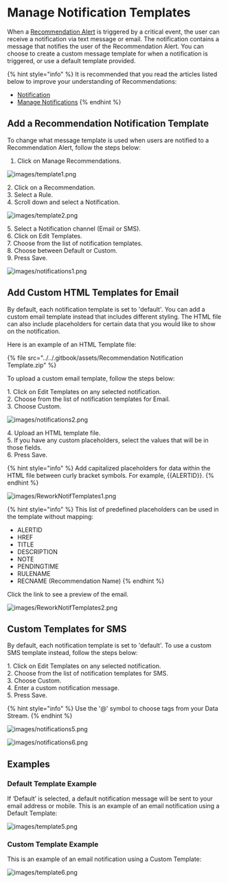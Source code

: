 # Manage Notification Templates

When a [Recommendation Alert](../../concepts/recommendation/recommendation-alert.md) is triggered by a critical event, the user can receive a notification via text message or email. The notification contains a message that notifies the user of the Recommendation Alert. You can choose to create a custom message template for when a notification is triggered, or use a default template provided. &#x20;

{% hint style="info" %}
It is recommended that you read the articles listed below to improve your understanding of Recommendations:

* [Notification](../../concepts/recommendation/notification.md)
* [Manage Notifications](manage-notifications.md)
{% endhint %}

## Add a Recommendation Notification Template&#x20;

To change what message template is used when users are notified to a Recommendation Alert, follow the steps below:

1. Click on Manage Recommendations.

![images/template1.png](../images/template1.png)

&#x20; 2\. Click on a Recommendation.\
&#x20; 3\. Select a Rule.\
&#x20; 4\. Scroll down and select a Notification.

![images/template2.png](../images/template2.png)

&#x20; 5\. Select a Notification channel (Email or SMS).\
&#x20; 6\. Click on Edit Templates.\
&#x20; 7\. Choose from the list of notification templates.\
&#x20; 8\. Choose between Default or Custom.\
&#x20; 9\. Press Save.

![images/notifications1.png](../images/notifications1.png)

## Add Custom HTML Templates for Email

By default, each notification template is set to 'default'. You can add a custom email template instead that includes different styling. The HTML file can also include placeholders for certain data that you would like to show on the notification.

Here is an example of an HTML Template file:

{% file src="../../.gitbook/assets/Recommendation Notification Template.zip" %}

To upload a custom email template, follow the steps below:

&#x20; 1\. Click on Edit Templates on any selected notification.\
&#x20; 2\. Choose from the list of notification templates for Email.\
&#x20; 3\. Choose Custom.

![images/notifications2.png](../images/notifications2.png)

&#x20; 4\. Upload an HTML template file. \
&#x20; 5\. If you have any custom placeholders, select the values that will be in those fields.\
&#x20; 6\. Press Save.

{% hint style="info" %}
Add capitalized placeholders for data within the HTML file between curly bracket symbols. For example, \{{ALERTID\}}.
{% endhint %}

![images/ReworkNotifTemplates1.png](../images/ReworkNotifTemplates1.png)

{% hint style="info" %}
This list of predefined placeholders can be used in the template without mapping:

* ALERTID
* HREF
* TITLE
* DESCRIPTION
* NOTE
* PENDINGTIME
* RULENAME
* RECNAME (Recommendation Name)
{% endhint %}

Click the link to see a preview of the email.

![images/ReworkNotifTemplates2.png](../images/ReworkNotifTemplates2.png)

## Custom Templates for SMS

By default, each notification template is set to 'default'. To use a custom SMS template instead, follow the steps below:

&#x20; 1\. Click on Edit Templates on any selected notification.\
&#x20; 2\. Choose from the list of notification templates for SMS.\
&#x20; 3\. Choose Custom.\
&#x20; 4\. Enter a custom notification message.\
&#x20; 5\. Press Save.

{% hint style="info" %}
Use the '@' symbol to choose tags from your Data Stream.
{% endhint %}

![images/notifications5.png](../images/notifications5.png)

![images/notifications6.png](../images/notifications6.png)

## Examples

### Default Template Example

If ‘Default’ is selected, a default notification message will be sent to your email address or mobile. This is an example of an email notification using a Default Template:

![images/template5.png](../images/template5.png)

### Custom Template Example

This is an example of an email notification using a Custom Template:

![images/template6.png](../images/template6.png)























